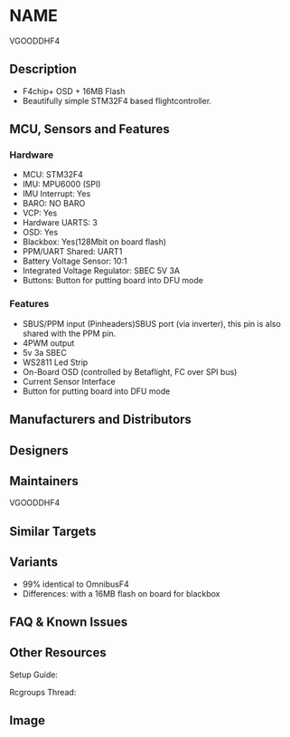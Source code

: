 # NAME

VGOODDHF4

## Description

- F4chip+ OSD + 16MB Flash
- Beautifully simple STM32F4 based flightcontroller.

## MCU, Sensors and Features

### Hardware

- MCU: STM32F4
- IMU: MPU6000 (SPI)
- IMU Interrupt: Yes
- BARO: NO BARO
- VCP: Yes
- Hardware UARTS: 3
- OSD: Yes
- Blackbox: Yes(128Mbit on board flash)
- PPM/UART Shared: UART1
- Battery Voltage Sensor: 10:1
- Integrated Voltage Regulator: SBEC 5V 3A
- Buttons: Button for putting board into DFU mode

### Features

- SBUS/PPM input (Pinheaders)SBUS port (via inverter), this pin is also shared with the PPM pin.
- 4PWM output
- 5v 3a SBEC
- WS2811 Led Strip
- On-Board OSD (controlled by Betaflight, FC over SPI bus)
- Current Sensor Interface
- Button for putting board into DFU mode

## Manufacturers and Distributors

## Designers

## Maintainers

VGOODDHF4

## Similar Targets

## Variants

- 99% identical to OmnibusF4
- Differences:
  with a 16MB flash on board for blackbox

## FAQ & Known Issues

## Other Resources

Setup Guide:

Rcgroups Thread:

## Image
